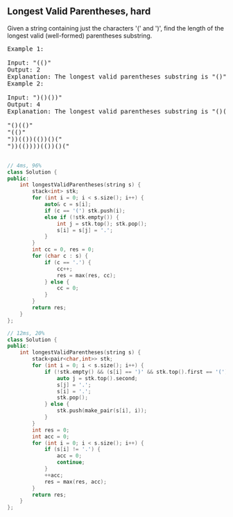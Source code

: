 ## Longest Valid Parentheses, hard
Given a string containing just the characters '(' and ')', find the length of the longest valid (well-formed) parentheses substring.

<pre>
Example 1:

Input: "(()"
Output: 2
Explanation: The longest valid parentheses substring is "()"
Example 2:

Input: ")()())"
Output: 4
Explanation: The longest valid parentheses substring is "()()"

"()(()"
"(()"
"))(())(())()("
"))(())))(())()("

</pre>

```c++
// 4ms, 96%
class Solution {
public:
    int longestValidParentheses(string s) {
        stack<int> stk;
        for (int i = 0; i < s.size(); i++) {
            auto& c = s[i];
            if (c == '(') stk.push(i);
            else if (!stk.empty()) {
                int j = stk.top(); stk.pop();
                s[i] = s[j] = '.';
            }
        }
        int cc = 0, res = 0;
        for (char c : s) {
            if (c == '.') {
                cc++;
                res = max(res, cc);
            } else {
                cc = 0;
            }
        }
        return res;
    }
};
```

```c++
// 12ms, 20%
class Solution {
public:
    int longestValidParentheses(string s) {
        stack<pair<char,int>> stk;
        for (int i = 0; i < s.size(); i++) {
            if (!stk.empty() && (s[i] == ')' && stk.top().first == '(')) {
                auto j = stk.top().second;
                s[j] = '.';
                s[i] = '.';
                stk.pop();
            } else {
                stk.push(make_pair(s[i], i));
            }
        }
        int res = 0;
        int acc = 0;
        for (int i = 0; i < s.size(); i++) {
            if (s[i] != '.') {
                acc = 0;
                continue;
            }
            ++acc;
            res = max(res, acc);
        }
        return res;
    }
};
```